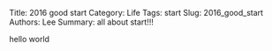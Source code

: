 Title: 2016 good start
Category: Life
Tags: start
Slug: 2016_good_start
Authors: Lee
Summary: all about start!!!


hello world